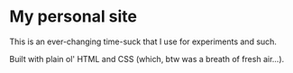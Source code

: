 # My personal site
This is an ever-changing time-suck that I use for experiments and such.

Built with plain ol' HTML and CSS (which, btw was a breath of fresh air...).
